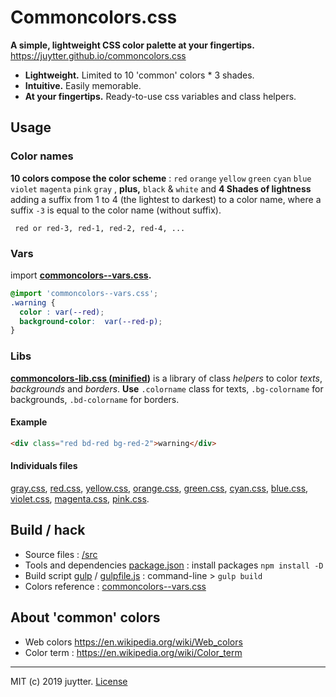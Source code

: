 # Commoncolors.css

**A simple, lightweight CSS color palette at your fingertips.** https://juytter.github.io/commoncolors.css

- **Lightweight.** Limited to 10 'common' colors * 3 shades.
- **Intuitive.** Easily memorable.
- **At your fingertips.** Ready-to-use css variables and class helpers.  


## Usage

### Color names

**10 colors compose the color scheme** :  `red` `orange` `yellow` `green` `cyan` `blue` `violet` `magenta` `pink` `gray` , **plus,** `black` &  `white` and **4 Shades of lightness**  adding a suffix from 1 to 4 (the lightest to darkest) to a color name, where a suffix `-3` is equal to the color name (without suffix).

```
 red or red-3, red-1, red-2, red-4, ...
```

### Vars

import **[commoncolors--vars.css](./css/commoncolors--vars.css).**

```css
@import 'commoncolors--vars.css';
.warning {
  color : var(--red);
  background-color:  var(--red-p);
}
```

### Libs

**[commoncolors-lib.css ](./css/commoncolors-lib.css)([minified](./css/min/commoncolors-lib.min.css))**  is a library of class *helpers* to color *texts*,  *backgrounds* and *borders*. **Use** `.colorname` class for texts, `.bg-colorname` for backgrounds, `.bd-colorname` for  borders.

#### Example

```html
<div class="red bd-red bg-red-2">warning</div>
```

#### Individuals files

[gray.css](css/gray.css),  [red.css](css/red.css),  [yellow.css](css/yellow.css), [orange.css](css/orange.css), [green.css](css/green.css),  [cyan.css](css/cyan.css),  [blue.css](css/blue.css), [violet.css](css/violet.css), [magenta.css](css/magenta.css),  [pink.css](css/pink.css).        

## Build / hack

- Source files :  [/src](./src)
- Tools and dependencies [package.json](package.json) : install packages `npm install -D`
- Build script [gulp](https://gulpjs.com) / [gulpfile.js](gulpfile.js) :  command-line >  `gulp build`
- Colors reference : [commoncolors--vars.css](src/commoncolors--vars.css)

## About 'common' colors

- Web colors https://en.wikipedia.org/wiki/Web_colors
- Color term : https://en.wikipedia.org/wiki/Color_term

---

MIT (c) 2019 juytter.  [License](LICENSE.md)
